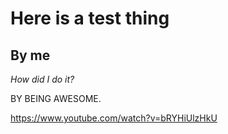 # Here is a test thing
## By me

*How did I do it?*

BY BEING AWESOME.

https://www.youtube.com/watch?v=bRYHiUlzHkU
